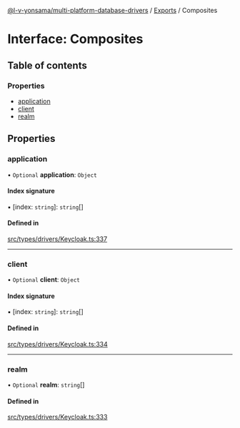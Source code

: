 [@l-v-yonsama/multi-platform-database-drivers](../README.md) / [Exports](../modules.md) / Composites

# Interface: Composites

## Table of contents

### Properties

- [application](Composites.md#application)
- [client](Composites.md#client)
- [realm](Composites.md#realm)

## Properties

### application

• `Optional` **application**: `Object`

#### Index signature

▪ [index: `string`]: `string`[]

#### Defined in

[src/types/drivers/Keycloak.ts:337](https://github.com/l-v-yonsama/db-drivers/blob/8a6ac8fc7b670ba9ab4cc0cf2f458615d3a44507/src/types/drivers/Keycloak.ts#L337)

___

### client

• `Optional` **client**: `Object`

#### Index signature

▪ [index: `string`]: `string`[]

#### Defined in

[src/types/drivers/Keycloak.ts:334](https://github.com/l-v-yonsama/db-drivers/blob/8a6ac8fc7b670ba9ab4cc0cf2f458615d3a44507/src/types/drivers/Keycloak.ts#L334)

___

### realm

• `Optional` **realm**: `string`[]

#### Defined in

[src/types/drivers/Keycloak.ts:333](https://github.com/l-v-yonsama/db-drivers/blob/8a6ac8fc7b670ba9ab4cc0cf2f458615d3a44507/src/types/drivers/Keycloak.ts#L333)
